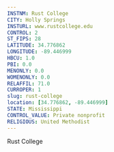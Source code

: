 ```yaml
---
INSTNM: Rust College
CITY: Holly Springs
INSTURL: www.rustcollege.edu
CONTROL: 2
ST_FIPS: 28
LATITUDE: 34.776862
LONGITUDE: -89.446999
HBCU: 1.0
PBI: 0.0
MENONLY: 0.0
WOMENONLY: 0.0
RELAFFIL: 71.0
CURROPER: 1
slug: rust-college
location: [34.776862, -89.446999]
STATE: Mississippi
CONTROL_VALUE: Private nonprofit
RELIGIOUS: United Methodist
---
```

Rust College